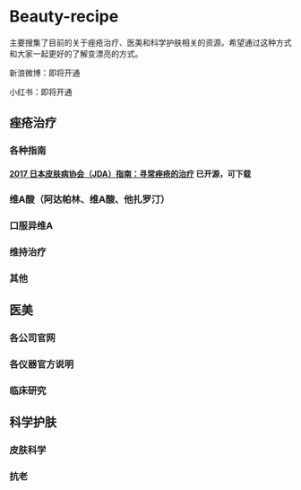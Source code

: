 # Beauty-recipe
主要搜集了目前的关于痤疮治疗、医美和科学护肤相关的资源。希望通过这种方式和大家一起更好的了解变漂亮的方式。

新浪微博：即将开通

小红书：即将开通
## 痤疮治疗
### 各种指南
#### [2017 日本皮肤病协会（JDA）指南：寻常痤疮的治疗](https://www.researchgate.net/publication/325274910_Japanese_Dermatological_Association_Guidelines_Guidelines_for_the_treatment_of_acne_vulgaris_2017) 已开源，可下载
### 维A酸（阿达帕林、维A酸、他扎罗汀）
### 口服异维A
### 维持治疗
### 其他
## 医美
### 各公司官网
### 各仪器官方说明
### 临床研究
## 科学护肤
### 皮肤科学
### 抗老

